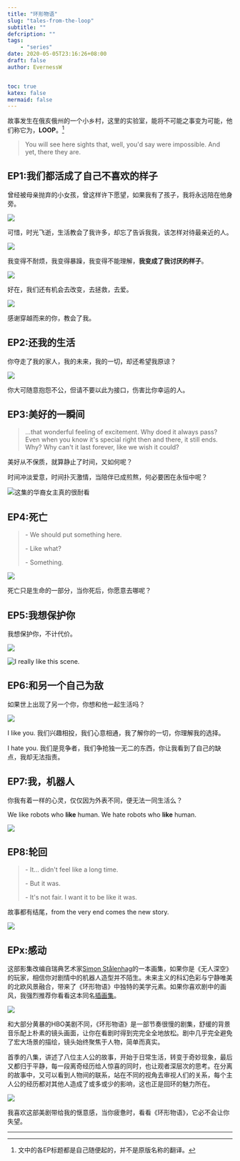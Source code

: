 ```yaml
---
title: "环形物语"
slug: "tales-from-the-loop"
subtitle: ""
defcription: ""
tags:
    - "series"
date: 2020-05-05T23:16:26+08:00
draft: false
author: EvernessW


toc: true
katex: false
mermaid: false
---
```


故事发生在俄亥俄州的一个小乡村，这里的实验室，能将不可能之事变为可能，他们称它为，**LOOP**。[^1]

> You will see here sights that, well, you'd say were impossible. And yet, there they are.

## EP1:我们都活成了自己不喜欢的样子

曾经被母亲抛弃的小女孩，曾这样许下愿望，如果我有了孩子，我将永远陪在他身旁。

![](https://img.ioyoi.me/20200505235348.webp)

可惜，时光飞逝，生活教会了我许多，却忘了告诉我我，该怎样对待最亲近的人。

![](https://img.ioyoi.me/20200505235532.webp)

我变得不耐烦，我变得暴躁，我变得不能理解，**我变成了我讨厌的样子**。

![](https://img.ioyoi.me/20200505235758.webp)

好在，我们还有机会去改变，去拯救，去爱。

![](https://img.ioyoi.me/20200505235841.webp)

感谢穿越而来的你，教会了我。

## EP2:还我的生活

你夺走了我的家人，我的未来，我的一切，却还希望我原谅？

![](https://img.ioyoi.me/20200506165554.webp)

你大可随意抱怨不公，但请不要以此为接口，伤害比你幸运的人。

## EP3:美好的一瞬间

> …that wonderful feeling of excitement. Why doed it always pass? Even when you know it's special right then and there, it still ends. Why? Why can't it last forever, like we wish it could?

美好从不保质，就算静止了时间，又如何呢？

时间冲淡爱意，时间扑灭激情，当陪伴已成煎熬，何必要困在永恒中呢？

![](https://img.ioyoi.me/20200506171020.webp "这集的华裔女主真的很耐看")



## EP4:死亡

> \- We should put something here.
>
> \- Like what?
>
> \- Something.

![](https://img.ioyoi.me/20200506171510.webp)

死亡只是生命的一部分，当你死后，你愿意去哪呢？

## EP5:我想保护你

我想保护你，不计代价。

![](https://img.ioyoi.me/20200506172321.webp)

![](https://img.ioyoi.me/20200506172330.webp "I really like this scene.")

## EP6:和另一个自己为敌

如果世上出现了另一个你，你想和他一起生活吗？

![](https://img.ioyoi.me/20200506173253.webp)

I like you. 我们兴趣相投，我们心意相通，我了解你的一切，你理解我的选择。

I hate you. 我们是竞争者，我们争抢独一无二的东西，你让我看到了自己的缺点，我却无法指责。

## EP7:我，机器人

你我有着一样的心灵，仅仅因为外表不同，便无法一同生活么？

We like robots who **like** human. We hate robots who **like** human.

![](https://img.ioyoi.me/20200506173826.webp)

## EP8:轮回

> \- It… didn't feel like a long time.
>
> \- But it was.
>
> \- It's not fair. I want it to be like it was.

故事都有结尾，from the very end comes the new story.

![](https://img.ioyoi.me/20200506180946.webp)



## EPx:感动

这部影集改编自瑞典艺术家[Simon Stålenhag](https://twitter.com/simonstalenhag)的一本画集，如果你是《无人深空》的玩家，相信你对剧情中的机器人造型并不陌生。未来主义的科幻色彩与宁静唯美的北欧风景融合，带来了《环形物语》中独特的美学元素。如果你喜欢剧中的画风，我强烈推荐你看看这本同名[插画集](https://thetrove.net/Books/Tales%20from%20the%20Loop/Tales%20From%20The%20Loop%20-%20English%20Edition%20%28Updated%29.pdf)。

![](https://img.ioyoi.me/20200506175306.webp)

和大部分黄暴的HBO美剧不同，《环形物语》是一部节奏很慢的剧集，舒缓的背景音乐配上朴素的镜头画面，让你在看剧时得到完完全全地放松。剧中几乎完全避免了宏大场景的描绘，镜头始终聚焦于人物，简单而真实。

首季的八集，讲述了八位主人公的故事，开始于日常生活，转变于奇妙现象，最后又都归于平静，每一段离奇经历给人惊喜的同时，也让观者深层次的思考。在分离的故事中，又可以看到人物间的联系，站在不同的视角去审视人们的关系，每个主人公的经历都对其他人造成了或多或少的影响，这也正是回环的魅力所在。

![](https://img.ioyoi.me/20200506181446.webp)

我喜欢这部美剧带给我的惬意感，当你疲惫时，看看《环形物语》，它必不会让你失望。

---

[^1]: 文中的各EP标题都是自己随便起的，并不是原版名称的翻译。